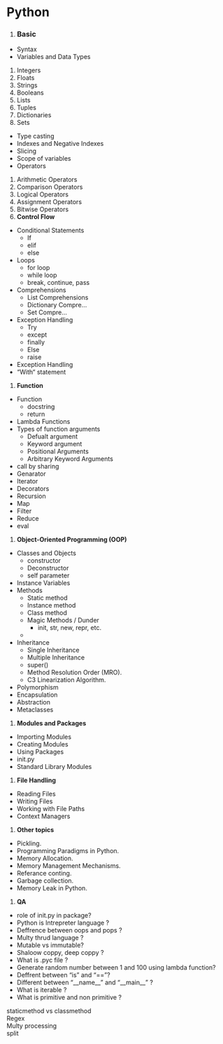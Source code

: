 # Python

1. ### **Basic**

-   Syntax
-   Variables and Data Types

1. Integers
1. Floats
1. Strings
1. Booleans
1. Lists
1. Tuples
1. Dictionaries
1. Sets

-   Type casting
-   Indexes and Negative Indexes
-   Slicing
-   Scope of variables
-   Operators

1. Arithmetic Operators
1. Comparison Operators
1. Logical Operators
1. Assignment Operators
1. Bitwise Operators
1. **Control Flow**

-   Conditional Statements
    -   If
    -   elif
    -   else
-   Loops
    -   for loop
    -   while loop
    -   break, continue, pass
-   Comprehensions
    -   List Comprehensions
    -   Dictionary Compre…
    -   Set Compre…
-   Exception Handling
    -   Try
    -   except
    -   finally
    -   Else
    -   raise
-   Exception Handling
-   “With“ statement

1. **Function**

-   Function
    -   docstring
    -   return
-   Lambda Functions
-   Types of function arguments
    -   Defualt argument
    -   Keyword argument
    -   Positional Arguments
    -   Arbitrary Keyword Arguments
-   call by sharing
-   Genarator
-   Iterator
-   Decorators
-   Recursion
-   Map
-   Filter
-   Reduce
-   eval

1. **Object-Oriented Programming (OOP)**

-   Classes and Objects
    -   constructor
    -   Deconstructor
    -   self parameter
-   Instance Variables
-   Methods
    -   Static method
    -   Instance method
    -   Class method
    -   Magic Methods / Dunder
        -   init, str, new, repr, etc.
    -
-   Inheritance
    -   Single Inheritance
    -   Multiple Inheritance
    -   super()
    -   Method Resolution Order (MRO).
    -   C3 Linearization Algorithm.
-   Polymorphism
-   Encapsulation
-   Abstraction
-   Metaclasses

1. **Modules and Packages**

-   Importing Modules
-   Creating Modules
-   Using Packages
-   init.py
-   Standard Library Modules

1. **File Handling**

-   Reading Files
-   Writing Files
-   Working with File Paths
-   Context Managers

1. **Other topics**

-   Pickling.
-   Programming Paradigms in Python.
-   Memory Allocation.
-   Memory Management Mechanisms.
-   Referance conting.
-   Garbage collection.
-   Memory Leak in Python.

1. **QA**

-   role of init.py in package?
-   Python is Intrepreter language ?
-   Deffrence between oops and pops ?
-   Multy thrud language ?
-   Mutable vs immutable?
-   Shaloow coppy, deep coppy ?
-   What is .pyc file ?
-   Generate random number between 1 and 100 using lambda function?
-   Deffrent between “is” and “==”?
-   Different between “\_\_name\_\_” and “\_\_main\_\_” ?
-   What is iterable ?
-   What is primitive and non primitive ?

staticmethod vs classmethod  
Regex  
Multy processing  
split
